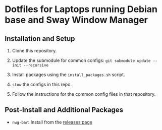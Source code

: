 # Dotfiles for Laptops running Debian base and Sway Window Manager

## Installation and Setup

1. Clone this repository.

2. Update the submodule for common configs: `git submodule update --init --recursive`

3. Install packages using the `install_packages.sh` script.

5. `stow` the configs in this repo.

6. Follow the instructions for the common config files in that repository.

## Post-Install and Additional Packages

- `nwg-bar`: Install from the [releases page](https://github.com/nwg-piotr/nwg-bar/releases)
